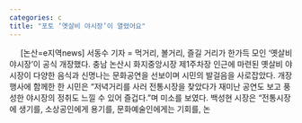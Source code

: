 ```yaml
---
categories: c
title: "포토 ‘옛살비 야시장’이 열렸어요"
---
```

&nbsp;&nbsp;&nbsp;&nbsp; [논산=e지역news] 서동수 기자 = 먹거리, 볼거리, 즐길 거리가 한가득 모인 ‘옛살비 야시장’이 공식 개장했다. 충남 논산시 화지중앙시장 제1주차장 인근에 마련된 옛살비 야시장이 다양한 음식과 신명나는 문화공연을 선보이며 시민의 발걸음을 사로잡았다. 개장행사에 함께한 한 시민은 “저녁거리를 사러 전통시장을 찾았다가 재미난 공연도 보고 풍성한 야시장의 정취도 느낄 수 있어 즐겁다.”며 미소를 보였다. 백성현 시장은 “전통시장에 생기를, 소상공인에게 용기를, 문화예술인에게는 기회를, 논